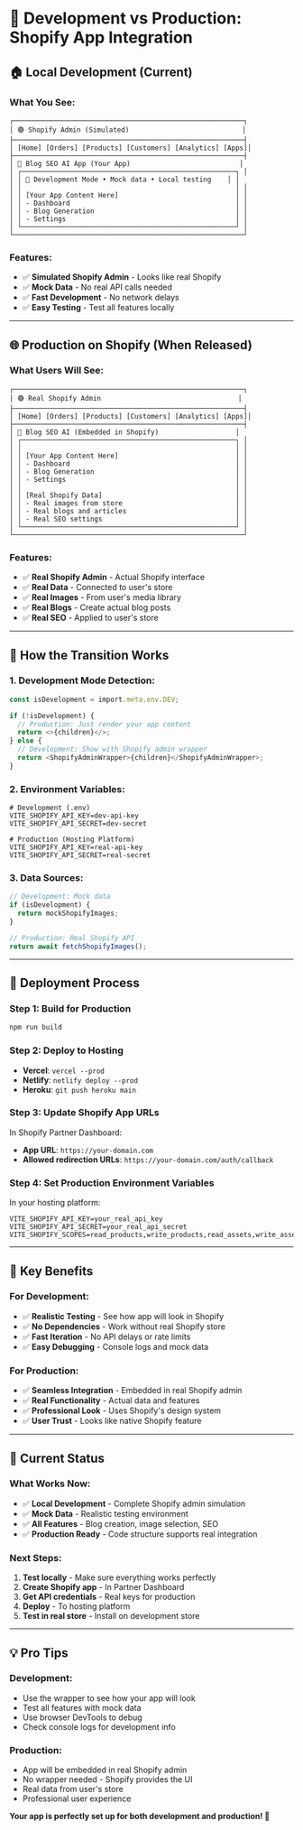 # 🚀 Development vs Production: Shopify App Integration

## 🏠 **Local Development (Current)**

### **What You See:**
```
┌─────────────────────────────────────────────────────────┐
│ 🟢 Shopify Admin (Simulated)                            │
├─────────────────────────────────────────────────────────┤
│ [Home] [Orders] [Products] [Customers] [Analytics] [Apps]│
├─────────────────────────────────────────────────────────┤
│ 📱 Blog SEO AI App (Your App)                           │
│ ┌─────────────────────────────────────────────────────┐ │
│ │ 🔧 Development Mode • Mock data • Local testing    │ │
│ │                                                     │ │
│ │ [Your App Content Here]                             │ │
│ │ - Dashboard                                         │ │
│ │ - Blog Generation                                   │ │
│ │ - Settings                                          │ │
│ └─────────────────────────────────────────────────────┘ │
└─────────────────────────────────────────────────────────┘
```

### **Features:**
- ✅ **Simulated Shopify Admin** - Looks like real Shopify
- ✅ **Mock Data** - No real API calls needed
- ✅ **Fast Development** - No network delays
- ✅ **Easy Testing** - Test all features locally

---

## 🌐 **Production on Shopify (When Released)**

### **What Users Will See:**
```
┌─────────────────────────────────────────────────────────┐
│ 🟢 Real Shopify Admin                                  │
├─────────────────────────────────────────────────────────┤
│ [Home] [Orders] [Products] [Customers] [Analytics] [Apps]│
├─────────────────────────────────────────────────────────┤
│ 📱 Blog SEO AI (Embedded in Shopify)                   │
│ ┌─────────────────────────────────────────────────────┐ │
│ │                                                     │ │
│ │ [Your App Content Here]                             │ │
│ │ - Dashboard                                         │ │
│ │ - Blog Generation                                   │ │
│ │ - Settings                                          │ │
│ │                                                     │ │
│ │ [Real Shopify Data]                                 │ │
│ │ - Real images from store                            │ │
│ │ - Real blogs and articles                           │ │
│ │ - Real SEO settings                                 │ │
│ └─────────────────────────────────────────────────────┘ │
└─────────────────────────────────────────────────────────┘
```

### **Features:**
- ✅ **Real Shopify Admin** - Actual Shopify interface
- ✅ **Real Data** - Connected to user's store
- ✅ **Real Images** - From user's media library
- ✅ **Real Blogs** - Create actual blog posts
- ✅ **Real SEO** - Applied to user's store

---

## 🔄 **How the Transition Works**

### **1. Development Mode Detection:**
```typescript
const isDevelopment = import.meta.env.DEV;

if (!isDevelopment) {
  // Production: Just render your app content
  return <>{children}</>;
} else {
  // Development: Show with Shopify admin wrapper
  return <ShopifyAdminWrapper>{children}</ShopifyAdminWrapper>;
}
```

### **2. Environment Variables:**
```env
# Development (.env)
VITE_SHOPIFY_API_KEY=dev-api-key
VITE_SHOPIFY_API_SECRET=dev-secret

# Production (Hosting Platform)
VITE_SHOPIFY_API_KEY=real-api-key
VITE_SHOPIFY_API_SECRET=real-secret
```

### **3. Data Sources:**
```typescript
// Development: Mock data
if (isDevelopment) {
  return mockShopifyImages;
}

// Production: Real Shopify API
return await fetchShopifyImages();
```

---

## 🚀 **Deployment Process**

### **Step 1: Build for Production**
```bash
npm run build
```

### **Step 2: Deploy to Hosting**
- **Vercel**: `vercel --prod`
- **Netlify**: `netlify deploy --prod`
- **Heroku**: `git push heroku main`

### **Step 3: Update Shopify App URLs**
In Shopify Partner Dashboard:
- **App URL**: `https://your-domain.com`
- **Allowed redirection URLs**: `https://your-domain.com/auth/callback`

### **Step 4: Set Production Environment Variables**
In your hosting platform:
```env
VITE_SHOPIFY_API_KEY=your_real_api_key
VITE_SHOPIFY_API_SECRET=your_real_api_secret
VITE_SHOPIFY_SCOPES=read_products,write_products,read_assets,write_assets,read_blogs,write_blogs,read_articles,write_articles
```

---

## 🎯 **Key Benefits**

### **For Development:**
- ✅ **Realistic Testing** - See how app will look in Shopify
- ✅ **No Dependencies** - Work without real Shopify store
- ✅ **Fast Iteration** - No API delays or rate limits
- ✅ **Easy Debugging** - Console logs and mock data

### **For Production:**
- ✅ **Seamless Integration** - Embedded in real Shopify admin
- ✅ **Real Functionality** - Actual data and features
- ✅ **Professional Look** - Uses Shopify's design system
- ✅ **User Trust** - Looks like native Shopify feature

---

## 🔧 **Current Status**

### **What Works Now:**
- ✅ **Local Development** - Complete Shopify admin simulation
- ✅ **Mock Data** - Realistic testing environment
- ✅ **All Features** - Blog creation, image selection, SEO
- ✅ **Production Ready** - Code structure supports real integration

### **Next Steps:**
1. **Test locally** - Make sure everything works perfectly
2. **Create Shopify app** - In Partner Dashboard
3. **Get API credentials** - Real keys for production
4. **Deploy** - To hosting platform
5. **Test in real store** - Install on development store

---

## 💡 **Pro Tips**

### **Development:**
- Use the wrapper to see how your app will look
- Test all features with mock data
- Use browser DevTools to debug
- Check console logs for development info

### **Production:**
- App will be embedded in real Shopify admin
- No wrapper needed - Shopify provides the UI
- Real data from user's store
- Professional user experience

**Your app is perfectly set up for both development and production! 🎉**
